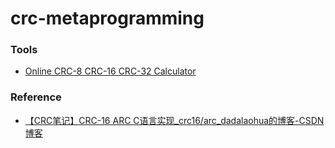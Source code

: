 crc-metaprogramming
===================
### Tools
- [Online CRC-8 CRC-16 CRC-32 Calculator](https://crccalc.com/)

### Reference
- [【CRC笔记】CRC-16 ARC C语言实现_crc16/arc_dadalaohua的博客-CSDN博客](https://blog.csdn.net/u012028275/article/details/112061946)

